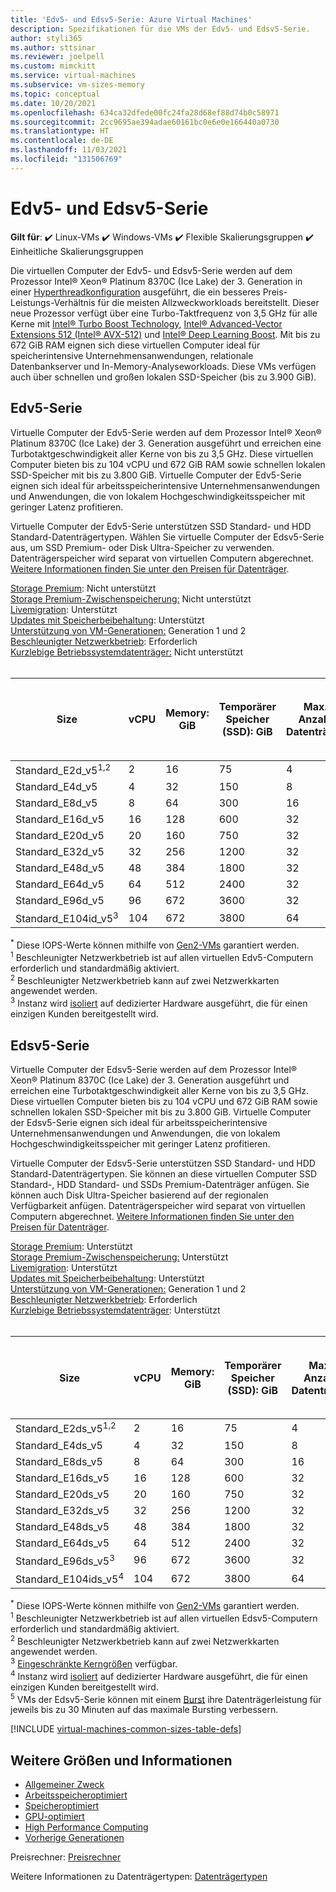 ```yaml
---
title: 'Edv5- und Edsv5-Serie: Azure Virtual Machines'
description: Spezifikationen für die VMs der Edv5- und Edsv5-Serie.
author: styli365
ms.author: sttsinar
ms.reviewer: joelpell
ms.custom: mimckitt
ms.service: virtual-machines
ms.subservice: vm-sizes-memory
ms.topic: conceptual
ms.date: 10/20/2021
ms.openlocfilehash: 634ca32dfede00fc24fa28d68ef88d74b0c58971
ms.sourcegitcommit: 2cc9695ae394adae60161bc0e6e0e166440a0730
ms.translationtype: HT
ms.contentlocale: de-DE
ms.lasthandoff: 11/03/2021
ms.locfileid: "131506769"
---
```

# <a name="edv5-and-edsv5-series"></a>Edv5- und Edsv5-Serie

**Gilt für**: :heavy_check_mark: Linux-VMs :heavy_check_mark: Windows-VMs :heavy_check_mark: Flexible Skalierungsgruppen :heavy_check_mark: Einheitliche Skalierungsgruppen

Die virtuellen Computer der Edv5- und Edsv5-Serie werden auf dem Prozessor Intel&reg; Xeon&reg; Platinum 8370C (Ice Lake) der 3. Generation in einer [Hyperthreadkonfiguration](https://www.intel.com/content/www/us/en/architecture-and-technology/hyper-threading/hyper-threading-technology.html) ausgeführt, die ein besseres Preis-Leistungs-Verhältnis für die meisten Allzweckworkloads bereitstellt. Dieser neue Prozessor verfügt über eine Turbo-Taktfrequenz von 3,5 GHz für alle Kerne mit [Intel&reg; Turbo Boost Technology](https://www.intel.com/content/www/us/en/architecture-and-technology/turbo-boost/turbo-boost-technology.html), [Intel&reg; Advanced-Vector Extensions 512 (Intel&reg; AVX-512)](https://www.intel.com/content/www/us/en/architecture-and-technology/avx-512-overview.html) und [Intel&reg; Deep Learning Boost](https://software.intel.com/content/www/us/en/develop/topics/ai/deep-learning-boost.html). Mit bis zu 672 GiB RAM eignen sich diese virtuellen Computer ideal für speicherintensive Unternehmensanwendungen, relationale Datenbankserver und In-Memory-Analyseworkloads. Diese VMs verfügen auch über schnellen und großen lokalen SSD-Speicher (bis zu 3.900 GiB).

## <a name="edv5-series"></a>Edv5-Serie

Virtuelle Computer der Edv5-Serie werden auf dem Prozessor Intel® Xeon® Platinum 8370C (Ice Lake) der 3. Generation ausgeführt und erreichen eine Turbotaktgeschwindigkeit aller Kerne von bis zu 3,5 GHz.  Diese virtuellen Computer bieten bis zu 104 vCPU und 672 GiB RAM sowie schnellen lokalen SSD-Speicher mit bis zu 3.800 GiB. Virtuelle Computer der Edv5-Serie eignen sich ideal für arbeitsspeicherintensive Unternehmensanwendungen und Anwendungen, die von lokalem Hochgeschwindigkeitsspeicher mit geringer Latenz profitieren.

Virtuelle Computer der Edv5-Serie unterstützen SSD Standard- und HDD Standard-Datenträgertypen. Wählen Sie virtuelle Computer der Edsv5-Serie aus, um SSD Premium- oder Disk Ultra-Speicher zu verwenden. Datenträgerspeicher wird separat von virtuellen Computern abgerechnet. [Weitere Informationen finden Sie unter den Preisen für Datenträger](https://azure.microsoft.com/pricing/details/managed-disks/).

[Storage Premium](premium-storage-performance.md): Nicht unterstützt<br>
[Storage Premium-Zwischenspeicherung:](premium-storage-performance.md) Nicht unterstützt<br>
[Livemigration](maintenance-and-updates.md): Unterstützt<br>
[Updates mit Speicherbeibehaltung](maintenance-and-updates.md): Unterstützt<br>
[Unterstützung von VM-Generationen:](generation-2.md) Generation 1 und 2<br>
[Beschleunigter Netzwerkbetrieb](../virtual-network/create-vm-accelerated-networking-cli.md): Erforderlich <br>
[Kurzlebige Betriebssystemdatenträger:](ephemeral-os-disks.md) Nicht unterstützt <br>
<br>

| Size | vCPU | Memory: GiB | Temporärer Speicher (SSD): GiB | Max. Anzahl Datenträger | Maximaler Durchsatz (Cache und temporärer Speicher): IOPS/MBit/s<sup>*</sup>  | Maximale Anzahl NICs|Max. Netzwerkbandbreite (MBit/s) |
|---|---|---|---|---|---|---|---|
| Standard_E2d_v5<sup>1,2</sup>  | 2   | 16  | 75   | 4  | 9\.000/125    | 2 | 12500 |
| Standard_E4d_v5                | 4   | 32  | 150  | 8  | 19.000/250   | 2 | 12500 |
| Standard_E8d_v5                | 8   | 64  | 300  | 16 | 38.000/500   | 4 | 12500 |
| Standard_E16d_v5               | 16  | 128 | 600  | 32 | 75.000/1000  | 8 | 12500 |
| Standard_E20d_v5               | 20  | 160 | 750  | 32 | 94.000/1250  | 8 | 12500  |
| Standard_E32d_v5               | 32  | 256 | 1200 | 32 | 150.000/2.000 | 8 | 16000  |
| Standard_E48d_v5               | 48  | 384 | 1800 | 32 | 225.000/3.000 | 8 | 24.000  |
| Standard_E64d_v5               | 64  | 512 | 2400 | 32 | 300.000/4.000 | 8 | 30.000  |
| Standard_E96d_v5               | 96  | 672 | 3600 | 32 | 450.000/4.000 | 8 | 35000  |
| Standard_E104id_v5<sup>3</sup> | 104 | 672 | 3800 | 64 | 450.000/4.000 | 8 | 100.000 |

<sup>*</sup> Diese IOPS-Werte können mithilfe von [Gen2-VMs](generation-2.md) garantiert werden.<br>
<sup>1</sup> Beschleunigter Netzwerkbetrieb ist auf allen virtuellen Edv5-Computern erforderlich und standardmäßig aktiviert.<br>
<sup>2</sup> Beschleunigter Netzwerkbetrieb kann auf zwei Netzwerkkarten angewendet werden.<br>
<sup>3</sup> Instanz wird [isoliert](../security/fundamentals/isolation-choices.md#compute-isolation) auf dedizierter Hardware ausgeführt, die für einen einzigen Kunden bereitgestellt wird.


## <a name="edsv5-series"></a>Edsv5-Serie

Virtuelle Computer der Edsv5-Serie werden auf dem Prozessor Intel® Xeon® Platinum 8370C (Ice Lake) der 3. Generation ausgeführt und erreichen eine Turbotaktgeschwindigkeit aller Kerne von bis zu 3,5 GHz.  Diese virtuellen Computer bieten bis zu 104 vCPU und 672 GiB RAM sowie schnellen lokalen SSD-Speicher mit bis zu 3.800 GiB. Virtuelle Computer der Edsv5-Serie eignen sich ideal für arbeitsspeicherintensive Unternehmensanwendungen und Anwendungen, die von lokalem Hochgeschwindigkeitsspeicher mit geringer Latenz profitieren.

Virtuelle Computer der Edsv5-Serie unterstützen SSD Standard- und HDD Standard-Datenträgertypen. Sie können an diese virtuellen Computer SSD Standard-, HDD Standard- und SSDs Premium-Datenträger anfügen. Sie können auch Disk Ultra-Speicher basierend auf der regionalen Verfügbarkeit anfügen. Datenträgerspeicher wird separat von virtuellen Computern abgerechnet. [Weitere Informationen finden Sie unter den Preisen für Datenträger](https://azure.microsoft.com/pricing/details/managed-disks/).

[Storage Premium](premium-storage-performance.md): Unterstützt<br>
[Storage Premium-Zwischenspeicherung:](premium-storage-performance.md) Unterstützt<br>
[Livemigration](maintenance-and-updates.md): Unterstützt<br>
[Updates mit Speicherbeibehaltung](maintenance-and-updates.md): Unterstützt<br>
[Unterstützung von VM-Generationen:](generation-2.md) Generation 1 und 2<br>
[Beschleunigter Netzwerkbetrieb](../virtual-network/create-vm-accelerated-networking-cli.md): Erforderlich <br>
[Kurzlebige Betriebssystemdatenträger](ephemeral-os-disks.md): Unterstützt <br>
<br>

| Size | vCPU | Memory: GiB | Temporärer Speicher (SSD): GiB | Max. Anzahl Datenträger | Maximaler Durchsatz (Cache und temporärer Speicher): IOPS/MBit/s<sup>*</sup> | Maximaler Durchsatz des Datenträgers ohne Cache: IOPS/MBit/s | Maximaler Burst-Datenträgerdurchsatz ohne Cache: (IOPS/MB/s)<sup>5</sup> | Maximale Anzahl NICs | Max. Netzwerkbandbreite (MBit/s) |
|---|---|---|---|---|---|---|---|---|---|
| Standard_E2ds_v5<sup>1,2</sup>  | 2   | 16  | 75   | 4  | 9\.000/125    | 3\.750/85      | 100.00/1.200 | 2 | 12500 |
| Standard_E4ds_v5                | 4   | 32  | 150  | 8  | 19.000/250   | 6\.400/145     | 20.000/1.200 | 2 | 12500 |
| Standard_E8ds_v5                | 8   | 64  | 300  | 16 | 38.000/500   | 12.800/290    | 20.000/1.200 | 4 | 12500 |
| Standard_E16ds_v5               | 16  | 128 | 600  | 32 | 75.000/1000  | 25.600/600    | 40.000/1.200 | 8 | 12500 |
| Standard_E20ds_v5               | 20  | 160 | 750  | 32 | 94.000/1250  | 32.000/750    | 64000/1600 | 8 | 12500  |
| Standard_E32ds_v5               | 32  | 256 | 1200 | 32 | 150.000/2.000 | 51.200/865    | 80.000/2.000 | 8 | 16000  |
| Standard_E48ds_v5               | 48  | 384 | 1800 | 32 | 225.000/3.000 | 76.800/1.315   | 80.000/3.000 | 8 | 24.000  |
| Standard_E64ds_v5               | 64  | 512 | 2400 | 32 | 375.000/4.000 | 80.000/1.735   | 80.000/3.000 | 8 | 30.000  |
| Standard_E96ds_v5<sup>3</sup>   | 96  | 672 | 3600 | 32 | 450.000/4.000 | 80.000/2.600   | 80.000/4.000 | 8 | 35000  |
| Standard_E104ids_v5<sup>4</sup> | 104 | 672 | 3800 | 64 | 450.000/4.000 | 120.000/4.000  | 120.000/4.000 | 8 | 100.000 |

<sup>*</sup> Diese IOPS-Werte können mithilfe von [Gen2-VMs](generation-2.md) garantiert werden.<br>
<sup>1</sup> Beschleunigter Netzwerkbetrieb ist auf allen virtuellen Edsv5-Computern erforderlich und standardmäßig aktiviert.<br>
<sup>2</sup> Beschleunigter Netzwerkbetrieb kann auf zwei Netzwerkkarten angewendet werden.<br>
<sup>3</sup> [Eingeschränkte Kerngrößen](constrained-vcpu.md) verfügbar.<br>
<sup>4</sup> Instanz wird [isoliert](../security/fundamentals/isolation-choices.md#compute-isolation) auf dedizierter Hardware ausgeführt, die für einen einzigen Kunden bereitgestellt wird.<br>
<sup>5</sup> VMs der Edsv5-Serie können mit einem [Burst](disk-bursting.md) ihre Datenträgerleistung für jeweils bis zu 30 Minuten auf das maximale Bursting verbessern.

[!INCLUDE [virtual-machines-common-sizes-table-defs](../../includes/virtual-machines-common-sizes-table-defs.md)]

## <a name="other-sizes-and-information"></a>Weitere Größen und Informationen

- [Allgemeiner Zweck](sizes-general.md)
- [Arbeitsspeicheroptimiert](sizes-memory.md)
- [Speicheroptimiert](sizes-storage.md)
- [GPU-optimiert](sizes-gpu.md)
- [High Performance Computing](sizes-hpc.md)
- [Vorherige Generationen](sizes-previous-gen.md)

Preisrechner: [Preisrechner](https://azure.microsoft.com/pricing/calculator/)

Weitere Informationen zu Datenträgertypen: [Datenträgertypen](./disks-types.md#ultra-disks)
